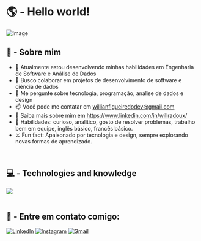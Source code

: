 
<h1>🌎 -  Hello world!</h1>
<p align="center">
  
![Image](https://github.com/user-attachments/assets/87e6e042-dfca-4888-935e-fc595b651b34)

</p>


<h2 align="left">
  🧠 - Sobre mim
</h2>

- 🔭 Atualmente estou desenvolvendo minhas habilidades em Engenharia de Software e Análise de Dados
- 👯 Busco colaborar em projetos de desenvolvimento de software e ciência de dados
- 💬 Me pergunte sobre tecnologia, programação, análise de dados e design
- 📫 Você pode me contatar em willianfigueiredodev@gmail.com
- 📄 Saiba mais sobre mim em https://www.linkedin.com/in/willradoux/
- 📌 Habilidades: curioso, analítico, gosto de resolver problemas, trabalho bem em equipe, inglês básico, francês básico.
- ⚔ Fun fact: Apaixonado por tecnologia e design, sempre explorando novas formas de aprendizado.

<br>

<h2 align="left"> 
  💻 - Technologies and knowledge
</h2>

<div align="left"> 
<img src="https://skillicons.dev/icons?i=python,c,cpp,linux,git,vscode,figma,blender" />
</div>

<br>

<h2 align="left"> 
  🔗 - Entre em contato comigo:
</h2>

<div align="left"> 

<a href="https://www.linkedin.com/in/willradoux/" target="_blank"><img src="https://img.shields.io/badge/-LinkedIn-0A66C2?style=for-the-badge&logo=linkedin&logoColor=white" alt="LinkedIn"></a>
<a href="https://www.instagram.com/willradoux/" target="_blank"><img src="https://img.shields.io/badge/-Instagram-E4405F?style=for-the-badge&logo=instagram&logoColor=white" alt="Instagram"></a>
<a href="mailto:willianfigueiredodev@gmail.com" target="_blank"><img src="https://img.shields.io/badge/-Gmail-D14836?style=for-the-badge&logo=gmail&logoColor=white" alt="Gmail"></a>



</div>
